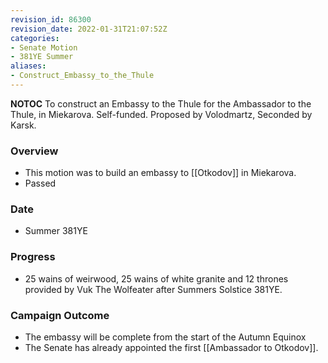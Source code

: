 ```yaml
---
revision_id: 86300
revision_date: 2022-01-31T21:07:52Z
categories:
- Senate Motion
- 381YE Summer
aliases:
- Construct_Embassy_to_the_Thule
---
```



__NOTOC__
 To construct an Embassy to the Thule for the Ambassador to the Thule, in Miekarova. Self-funded.
Proposed by Volodmartz, Seconded by Karsk.

### Overview
* This motion was to build an embassy to [[Otkodov]] in Miekarova.
* Passed

### Date
* Summer 381YE

### Progress
* 25 wains of weirwood, 25 wains of white granite and 12 thrones provided by Vuk The Wolfeater after Summers Solstice 381YE.

### Campaign Outcome
* The embassy will be complete from the start of the Autumn Equinox
* The Senate has already appointed the first [[Ambassador to Otkodov]].